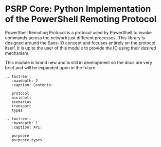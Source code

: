 # PSRP Core: Python Implementation of the PowerShell Remoting Protocol

PowerShell Remoting Protocol is a protocol used by PowerShell to invoke commands
across the network just different processes. This library is designed around
the Sans-IO concept and focuses entirely on the protocol itself. It is up to
the user of this module to provide the IO using their desired mechanism.

This module is brand new and is still in development so the docs are very
brief and will be expanded upon in the future.

```{eval-rst}
.. toctree::
   :maxdepth: 2
   :caption: Contents:

   protocol
   minishell
   scenarios
   transport
   types

.. toctree::
   :maxdepth: 1
   :caption: API:

   psrpcore
   psrpcore.types
```
